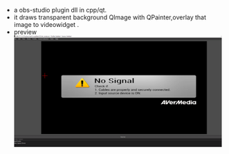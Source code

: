 - a obs-studio plugin dll in cpp/qt.
- it draws transparent background QImage with QPainter,overlay that image to  videowidget .
- preview
![preview](https://github.com/kenash0625/transparent_image_overlay_obs_sudio/blob/master/preview.PNG)